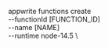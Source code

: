 appwrite functions create \
        --functionId [FUNCTION_ID] \
        --name [NAME] \
        --runtime node-14.5 \





